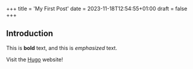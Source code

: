+++
title = 'My First Post'
date = 2023-11-18T12:54:55+01:00
draft = false
+++
## Introduction

This is **bold** text, and this is *emphasized* text.

Visit the [Hugo](https://gohugo.io) website!